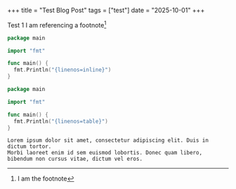 +++
title = "Test Blog Post"
tags = ["test"]
date = "2025-10-01"
+++

Test 1
I am referencing a footnote[^1]

```go {linenos=inline}
package main

import "fmt"

func main() {
  fmt.Println("{linenos=inline}")
}
```

```go {linenos=table}
package main

import "fmt"

func main() {
  fmt.Println("{linenos=table}")
}
```

```text
Lorem ipsum dolor sit amet, consectetur adipiscing elit. Duis in dictum tortor.
Morbi laoreet enim id sem euismod lobortis. Donec quam libero, bibendum non cursus vitae, dictum vel eros.
```

[^1]: I am the footnote
